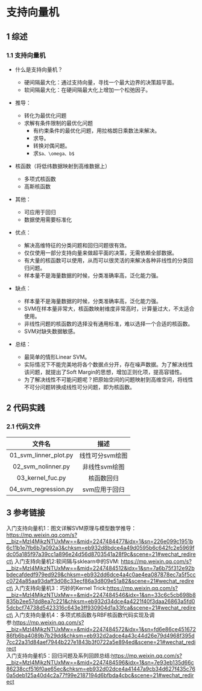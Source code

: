 # **支持向量机**
## 1 综述
### 1.1 支持向量机
- 什么是支持向量机？
    - 硬间隔最大化：通过支持向量，寻找一个最大边界的决策超平面。
    - 软间隔最大化：在硬间隔最大化上增加一个松弛因子。
- 推导：
    - 转化为最优化问题
    - 求解有条件限制的最优化问题
        - 有约束条件的最优化问题，用拉格朗日乘数法来解决。
        - 求导。
        - 转换对偶问题。
        - 求`$a、\omega、b$`

- 核函数（将低纬数据映射到高维数据上）
    - 多项式核函数
    - 高斯核函数

- 其他：
    - 可应用于回归
    - 数据使用需要标准化

- 优点：
    - 解决高维特征的分类问题和回归问题很有效。
    - 仅仅使用一部分支持向量来做超平面的决策，无需依赖全部数据。
    - 有大量的核函数可以使用，从而可以很灵活的来解决各种非线性的分类回归问题。
    - 样本量不是海量数据的时候，分类准确率高，泛化能力强。
- 缺点：
    - 样本量不是海量数据的时候，分类准确率高，泛化能力强。
    - SVM在样本量非常大，核函数映射维度非常高时，计算量过大，不太适合使用。
    - 非线性问题的核函数的选择没有通用标准，难以选择一个合适的核函数。
    - SVM对缺失数据敏感。
- 总结：
    - 最简单的情形Linear SVM。
    - 实际情况下不能完美地将各个数据点分开，存在噪声数据。为了解决线性该问题，就提出了Soft Margin的思想，增加正则化项，提高容错性。
    - 为了解决线性不可能问题呢？把原始空间的问题映射到高维空间，将线性不可分问题转换成线性可分问题，即为核函数。


## 2 代码实践
### 2.1 代码文件
文件名 | 描述 
:-:|:-:
01_svm_linner_plot.py|线性可分svm绘图
02_svm_nolinner.py|非线性svm绘图
03_kernel_fuc.py|核函数回归
04_svm_regression.py|svm应用于回归

## 3 参考链接
入门支持向量机1：图文详解SVM原理与模型数学推导：https://mp.weixin.qq.com/s?__biz=MzI4MjkzNTUxMw==&mid=2247484477&idx=1&sn=226e099c1951b6c11b1e7fb6b7a092a3&chksm=eb932d8bdce4a49d0595b6c642fc2e5969fdc05a185f97a39cc1a896e24d56d8703541a28f9c&scene=21#wechat_redirect\
入门支持向量机2:软间隔与sklearn中的SVM: https://mp.weixin.qq.com/s?__biz=MzI4MjkzNTUxMw==&mid=2247484512&idx=1&sn=7a6b75f312e92bbdecafdedf979ed929&chksm=eb932dd6dce4a4c0ae4ea087878ec7a5f5ccc0724a85aa93daff3d08c33ecf86a3d809e51a82&scene=21#wechat_redirect\
入门支持向量机3：巧妙的Kernel Trick:https://mp.weixin.qq.com/s?__biz=MzI4MjkzNTUxMw==&mid=2247484546&idx=1&sn=33c6c5cb698b8835b2ee57dd8ea7c221&chksm=eb932d34dce4a4221f40f3daa26863a5fd05dcbcf74738d5423316c643e3ff930904d1a33fca&scene=21#wechat_redirect\
入门支持向量机4：多项式核函数与RBF核函数代码实现及调参:https://mp.weixin.qq.com/s?__biz=MzI4MjkzNTUxMw==&mid=2247484572&idx=1&sn=fd6e86ce45167286fb6ba4089b7b29dd&chksm=eb932d2adce4a43c44d26e79d4968f395d7cc22a31d84aef7944b227e1843b3f0722a5e894ed&scene=21#wechat_redirect \
入门支持向量机5：回归问题及系列回顾总结:https://mp.weixin.qq.com/s?__biz=MzI4MjkzNTUxMw==&mid=2247484596&idx=1&sn=7e93eb135d66c86238ccf516f0ae65ec&chksm=eb932d02dce4a41447a9cb34d627f435c760a5deb125a40d4c2a77f99e2187194d6bfbda4cbc&scene=21#wechat_redirect
